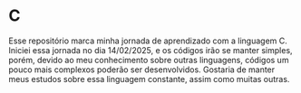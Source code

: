 # C
Esse repositório marca minha jornada de aprendizado com a linguagem C.
Iniciei essa jornada no dia 14/02/2025, e os códigos irão se manter simples, porém, devido ao meu conhecimento sobre outras linguagens,
códigos um pouco mais complexos poderão ser desenvolvidos. Gostaria de manter meus estudos sobre essa linguagem constante, assim como muitas outras.
